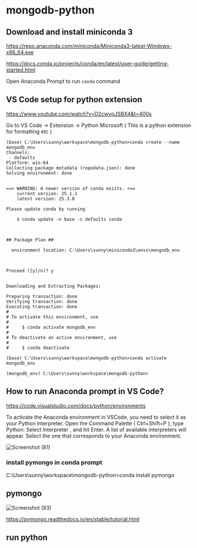 # mongodb-python

## Download and install miniconda 3

https://repo.anaconda.com/miniconda/Miniconda3-latest-Windows-x86_64.exe

https://docs.conda.io/projects/conda/en/latest/user-guide/getting-started.html

Open Anaconda Prompt to run `conda` command

## VS Code setup for python extension

https://www.youtube.com/watch?v=D2cwvpJSBX4&t=400s

Go to VS Code -> Extension -> Python Microsoft ( This is a python extension for formatting etc ) 

```
(base) C:\Users\sunny\workspace\mongodb-python>conda create --name mongodb_env
Channels:
 - defaults
Platform: win-64
Collecting package metadata (repodata.json): done
Solving environment: done


==> WARNING: A newer version of conda exists. <==
    current version: 25.1.1
    latest version: 25.3.0

Please update conda by running

    $ conda update -n base -c defaults conda



## Package Plan ##

  environment location: C:\Users\sunny\miniconda3\envs\mongodb_env



Proceed ([y]/n)? y


Downloading and Extracting Packages:

Preparing transaction: done
Verifying transaction: done
Executing transaction: done
#
# To activate this environment, use
#
#     $ conda activate mongodb_env
#
# To deactivate an active environment, use
#
#     $ conda deactivate

(base) C:\Users\sunny\workspace\mongodb-python>conda activate mongodb_env

(mongodb_env) C:\Users\sunny\workspace\mongodb-python>
```

## How to run Anaconda prompt in VS Code?

https://code.visualstudio.com/docs/python/environments

To activate the Anaconda environment in VSCode, you need to select it as your Python interpreter. Open the Command Palette ( Ctrl+Shift+P ), type Python: Select Interpreter , and hit Enter. A list of available interpreters will appear. Select the one that corresponds to your Anaconda environment.

![Screenshot (81)](https://github.com/user-attachments/assets/3d396554-c65a-4da5-baa4-ba76eff8ec8c)

### install pymongo in conda prompt

C:\Users\sunny\workspace\mongodb-python>conda install pymongo

## pymongo

![Screenshot (83)](https://github.com/user-attachments/assets/75544503-9f91-4fda-bdae-85e7dee37e25)


https://pymongo.readthedocs.io/en/stable/tutorial.html

## run python


